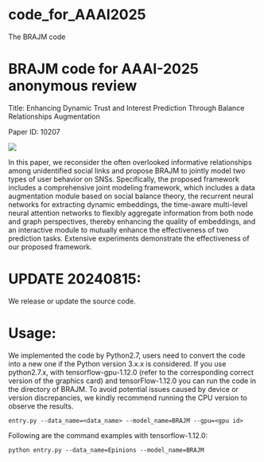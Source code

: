 # code_for_AAAI2025
The BRAJM code

# BRAJM code for AAAI-2025 anonymous review 
Title: Enhancing Dynamic Trust and Interest Prediction Through Balance Relationships Augmentation

Paper ID: 10207

![](https://github.com/ccct20/code_for_AAAI2025/images/figure3_new.emf)

In this paper, we reconsider the often overlooked informative relationships among unidentified social links and propose BRAJM to jointly model two types of user behavior on SNSs. Specifically, the proposed framework includes a comprehensive joint modeling framework, which includes a data augmentation module based on social balance theory, the recurrent neural networks for extracting dynamic embeddings, the time-aware multi-level neural attention networks to flexibly aggregate information from both node and graph perspectives, thereby enhancing the quality of embeddings, and an interactive module to mutually enhance the effectiveness of two prediction tasks. Extensive experiments demonstrate the effectiveness of our proposed framework.

# UPDATE 20240815:
We release or update the source code.


# Usage:

We implemented the code by Python2.7, users need to convert the code into a new one if the Python version 3.x.x is considered.
If you use python2.7.x, with tensorflow-gpu-1.12.0 (refer to the corresponding correct version of the graphics card) and tensorFlow-1.12.0 you can run the code in the directory of BRAJM. To avoid potential issues caused by device or version discrepancies, we kindly recommend running the CPU version to observe the results.

`entry.py --data_name=<data_name> --model_name=BRAJM --gpu=<gpu id>`

Following are the command examples with tensorflow-1.12.0:

`python entry.py --data_name=Epinions --model_name=BRAJM`
